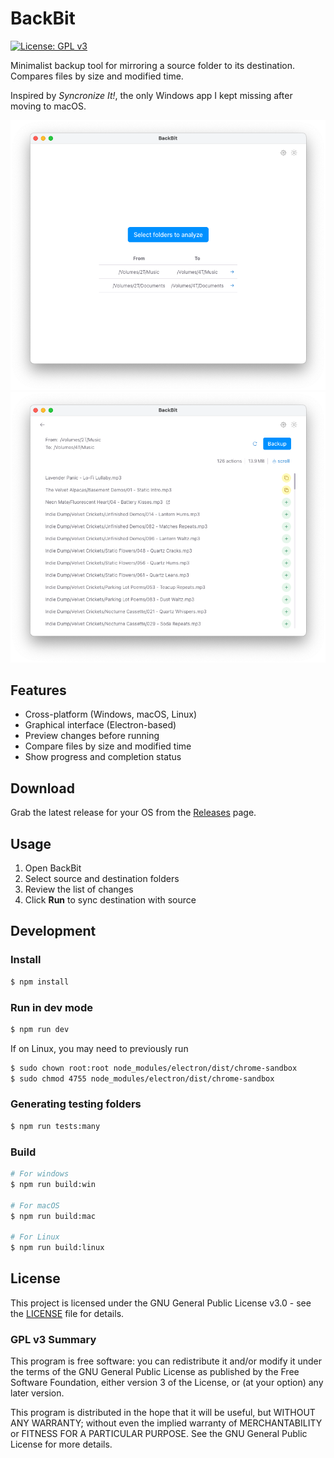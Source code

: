 # BackBit  
[![License: GPL v3](https://img.shields.io/badge/License-GPLv3-blue.svg)](LICENSE)

Minimalist backup tool for mirroring a source folder to its destination. Compares files by size and modified time.

Inspired by *Syncronize It!*, the only Windows app I kept missing after moving to macOS.

<img src="resources/screenshot-1-select-folders.png" alt="Select Folders" width="830">
<img src="resources/screenshot-2-backup.png" alt="Select Folders" width="830">

## Features

- Cross-platform (Windows, macOS, Linux)
- Graphical interface (Electron-based)
- Preview changes before running
- Compare files by size and modified time
- Show progress and completion status

## Download
Grab the latest release for your OS from the [Releases](../../releases) page.

## Usage

1. Open BackBit
2. Select source and destination folders
3. Review the list of changes
4. Click **Run** to sync destination with source

## Development

### Install

```bash
$ npm install
```

### Run in dev mode

```bash
$ npm run dev
```

If on Linux, you may need to previously run
```bash
$ sudo chown root:root node_modules/electron/dist/chrome-sandbox
$ sudo chmod 4755 node_modules/electron/dist/chrome-sandbox
```

### Generating testing folders

```bash
$ npm run tests:many
```

### Build

```bash
# For windows
$ npm run build:win

# For macOS
$ npm run build:mac

# For Linux
$ npm run build:linux
```

## License

This project is licensed under the GNU General Public License v3.0 - see the [LICENSE](LICENSE) file for details.

### GPL v3 Summary

This program is free software: you can redistribute it and/or modify it under the terms of the GNU General Public License as published by the Free Software Foundation, either version 3 of the License, or (at your option) any later version.

This program is distributed in the hope that it will be useful, but WITHOUT ANY WARRANTY; without even the implied warranty of MERCHANTABILITY or FITNESS FOR A PARTICULAR PURPOSE. See the GNU General Public License for more details.
